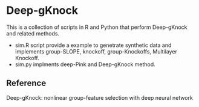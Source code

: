 Deep-gKnock
==============

This is a collection of scripts in R and Python that perform Deep-gKnock and related methods.
* sim.R script provide a example to genetrate synthetic data and  implements group-SLOPE, knockoff, group-Knockoffs, Multilayer Knockoff.
* sim.py implments deep-Pink and Deep-gKnock method.

## Reference
Deep-gKnock: nonlinear group-feature selection with deep neural network

